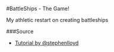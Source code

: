 #BattleShips - The Game!

My athletic restart on creating battleships

###Source
- [Tutorial by @stephenlloyd](https://www.youtube.com/watch?v=dvVvnBZWbMo)
